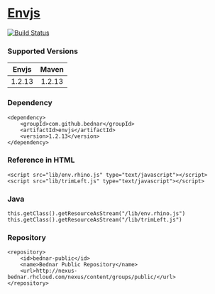 [Envjs](http://www.envjs.com)
====
[![Build Status](https://api.travis-ci.org/bednar/Envjs.png?branch=master)](https://travis-ci.org/bednar/Envjs)

### Supported Versions

|   Envjs   |   Maven   |
|:---------:|:---------:|
|   1.2.13  |   1.2.13  |


### Dependency

    <dependency>
        <groupId>com.github.bednar</groupId>
        <artifactId>envjs</artifactId>
        <version>1.2.13</version>
    </dependency>

### Reference in HTML

    <script src="lib/env.rhino.js" type="text/javascript"></script>
    <script src="lib/trimLeft.js" type="text/javascript"></script>

### Java

    this.getClass().getResourceAsStream("/lib/env.rhino.js")
    this.getClass().getResourceAsStream("/lib/trimLeft.js")

### Repository

    <repository>
        <id>bednar-public</id>
        <name>Bednar Public Repository</name>
        <url>http://nexus-bednar.rhcloud.com/nexus/content/groups/public/</url>
    </repository>
